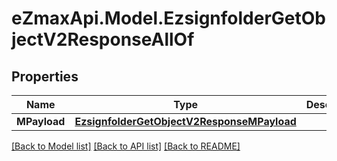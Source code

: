 
# eZmaxApi.Model.EzsignfolderGetObjectV2ResponseAllOf

## Properties

Name | Type | Description | Notes
------------ | ------------- | ------------- | -------------
**MPayload** | [**EzsignfolderGetObjectV2ResponseMPayload**](EzsignfolderGetObjectV2ResponseMPayload.md) |  | 

[[Back to Model list]](../README.md#documentation-for-models)
[[Back to API list]](../README.md#documentation-for-api-endpoints)
[[Back to README]](../README.md)

